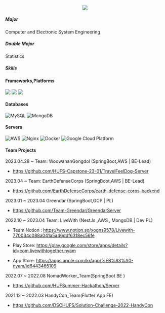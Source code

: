 

<!--
#### Version Control
![Git](https://img.shields.io/badge/git-%23F05033.svg?style=for-the-badge&logo=git&logoColor=white)
![GitHub](https://img.shields.io/badge/github-%23121011.svg?style=for-the-badge&logo=github&logoColor=white)


#### Languages
<p>
 <img src="https://img.shields.io/badge/java-007396?style=for-the-badge&logo=java&logoColor=white"> 
 <img src="https://img.shields.io/badge/typescript-%23007ACC.svg?style=for-the-badge&logo=typescript&logoColor=white"/>
  <img src="https://img.shields.io/badge/python-3670A0?style=for-the-badge&logo=python&logoColor=ffdd54"/>
  <img src="https://img.shields.io/badge/Kotlin-0095D5?style=for-the-badge&logo=Kotlin&logoColor=white"/>
</p>

![Firebase](https://img.shields.io/badge/firebase-%23039BE5.svg?style=for-the-badge&logo=firebase)

<img src="https://img.shields.io/badge/Flutter-02569B?style=for-the-badge&logo=Flutter&logoColor=white"/>

<p>
  👋&nbsp; Hi there! I'm <b>Back-End developer</b> skilled in SpringBoot(Java),NestJs,etc.🚀<br/>
  I have experienced in NestJs server development in Startup team and also SpringBoot Jpa development for summer hackathons and Flutter app development for Google Solution Challenge.<br/>
  For the past year, I'm participated in Google Developers Student Clubs HUFS(GDSCHUFS) as Member.<br/>
  Currently I'm Core Member of GDSCHUFS and Join in StartUp Team Live-with, I'm Interest in Growth of Team and Individual.<br/>
  <br/><br/>
  Nowadays give strength in a field of CleanArchitecture,CleanCode Based on fundamental of computer science .<br/>
  I enjoy SnowBoarding,BodyBuilding, sky and scuba dive and surf.  🏄<br/>
  I hope to develop for Better world. ✨ <br/><br/>
</p>

#### Statics & ML,DL
 <p>
   <img src="https://img.shields.io/badge/pandas-%23150458.svg?style=for-the-badge&logo=pandas&logoColor=white"/>
  <img src="https://img.shields.io/badge/TensorFlow-%23FF6F00.svg?style=for-the-badge&logo=TensorFlow&logoColor=white"/>
  <img src="https://img.shields.io/badge/r-%23276DC3.svg?style=for-the-badge&logo=r&logoColor=white"/>
 </p>

-->


<div align=center>

<a href="https://chosunghyun18.tistory.com/"><img src="https://img.shields.io/badge/My tech blog-A9BCF5?style=flat-square&logo=GitHub Sponsors&logoColor=white&link=https://chosunghyun18.tistory.com/"/>
</a> 
 
</div>


##### Major
Computer and Electronic System Engineering

##### Double Major
Statistics

##### Skills
#### Frameworks,Platforms
<p>
   <img src="https://img.shields.io/badge/Spring-6DB33F?style=for-the-badge&logo=Spring&logoColor=white"/>
   <img src="https://img.shields.io/badge/Spring Boot-6DB33F.svg?&style=for-the-badge&logo=Spring Boot&logoColor=white"/>
   <img src="https://img.shields.io/badge/nestjs-%23E0234E.svg?style=for-the-badge&logo=nestjs&logoColor=white"/>
   
</p>

#### Databases
![MySQL](https://img.shields.io/badge/mysql-4479A1?style=for-the-badge&logo=mysql&logoColor=white)
![MongoDB](https://img.shields.io/badge/MongoDB-%234ea94b.svg?style=for-the-badge&logo=mongodb&logoColor=white)


#### Servers
![AWS](https://img.shields.io/badge/AWS-%23FF9900.svg?style=for-the-badge&logo=amazon-aws&logoColor=white)
![Nginx](https://img.shields.io/badge/nginx-%23009639.svg?style=for-the-badge&logo=nginx&logoColor=white)
![Docker](https://img.shields.io/badge/docker-%230db7ed.svg?style=for-the-badge&logo=docker&logoColor=white)
![Google Cloud Platform](https://img.shields.io/badge/GCP-%234285F4.svg?style=for-the-badge&logo=google-cloud&logoColor=white)

#### Team Projects
2023.04.28 ~ Team: WoowahanGongdol (SpringBoot,AWS | BE-Lead)
- https://github.com/HUFS-Capstone-23-01/TravelFeelDog-Server

2023.04 ~ Team: EarthDefenseCorps (SpringBoot,AWS | BE-Lead)
- https://github.com/EarthDefenseCorps/earth-defense-corps-backend
 
2023.01 ~ 2023.04 Greendar (SpringBoot,GCP | PL)
- https://github.com/Team-Greendar/GreendarServer

2022.10 ~ 2023.04 Team: LiveWith (NestJs ,AWS , MongoDB | Dev PL) 
- Team Notion : https://www.notion.so/xogns9578/Livewith-770034c088a041a5a46ddf6318ec56fe

- Play Store: https://play.google.com/store/apps/details?id=com.livewithtogether.nyam

- App Store: https://apps.apple.com/kr/app/%EB%83%A0-nyam/id6443465109

2022.07 ~ 2022.08 NomadWorker_Team(SpringBoot BE ) 
- https://github.com/HUFSummer-Hackathon/Server

2021.12 ~ 2022.03 HandyCon_Team(Flutter App FE) 
- https://github.com/DSCHUFS/Solution-Challenge-2022-HandyCon
